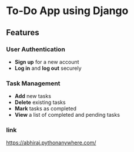 #  To-Do App using Django

##  Features

###  User Authentication
- **Sign up** for a new account  
- **Log in** and **log out** securely  

###  Task Management
- **Add** new tasks  
- **Delete** existing tasks  
- **Mark** tasks as completed  
- **View** a list of completed and pending tasks
  
###  link
https://abhiraj.pythonanywhere.com/
